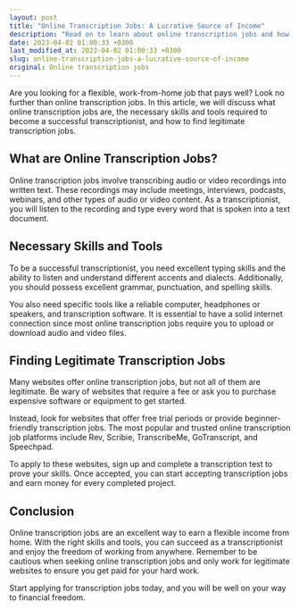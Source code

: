 ```yaml
---
layout: post
title: "Online Transcription Jobs: A Lucrative Source of Income"
description: "Read on to learn about online transcription jobs and how you can make a decent income from it."
date: 2023-04-02 01:00:33 +0300
last_modified_at: 2023-04-02 01:00:33 +0300
slug: online-transcription-jobs-a-lucrative-source-of-income
original: Online transcription jobs
---
```

Are you looking for a flexible, work-from-home job that pays well? Look no further than online transcription jobs. In this article, we will discuss what online transcription jobs are, the necessary skills and tools required to become a successful transcriptionist, and how to find legitimate transcription jobs.

## What are Online Transcription Jobs?

Online transcription jobs involve transcribing audio or video recordings into written text. These recordings may include meetings, interviews, podcasts, webinars, and other types of audio or video content. As a transcriptionist, you will listen to the recording and type every word that is spoken into a text document. 

## Necessary Skills and Tools 

To be a successful transcriptionist, you need excellent typing skills and the ability to listen and understand different accents and dialects. Additionally, you should possess excellent grammar, punctuation, and spelling skills. 

You also need specific tools like a reliable computer, headphones or speakers, and transcription software. It is essential to have a solid internet connection since most online transcription jobs require you to upload or download audio and video files.

## Finding Legitimate Transcription Jobs

Many websites offer online transcription jobs, but not all of them are legitimate. Be wary of websites that require a fee or ask you to purchase expensive software or equipment to get started. 

Instead, look for websites that offer free trial periods or provide beginner-friendly transcription jobs. The most popular and trusted online transcription job platforms include Rev, Scribie, TranscribeMe, GoTranscript, and Speechpad.

To apply to these websites, sign up and complete a transcription test to prove your skills. Once accepted, you can start accepting transcription jobs and earn money for every completed project.

## Conclusion

Online transcription jobs are an excellent way to earn a flexible income from home. With the right skills and tools, you can succeed as a transcriptionist and enjoy the freedom of working from anywhere. Remember to be cautious when seeking online transcription jobs and only work for legitimate websites to ensure you get paid for your hard work. 

Start applying for transcription jobs today, and you will be well on your way to financial freedom.